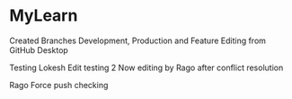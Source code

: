 # MyLearn
Created Branches Development, Production and Feature
Editing from GitHub Desktop


Testing Lokesh Edit
testing 2
Now editing by Rago after conflict resolution

Rago Force push checking